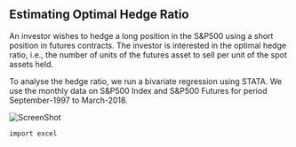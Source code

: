 ## Estimating Optimal Hedge Ratio

An investor wishes to hedge a long position in the S&P500 using a short position in futures contracts. The investor is interested in the optimal hedge ratio, i.e., the number of units of the futures asset to sell per unit of the spot assets held.

To analyse the hedge ratio, we run a bivariate regression using STATA. We use the monthly data on S&P500 Index and S&P500 Futures for period September-1997 to March-2018.


![ScreenShot](https://user-images.githubusercontent.com/64105261/90769283-f9734980-e2bd-11ea-8dad-351a400f4dab.png)


`import excel`
